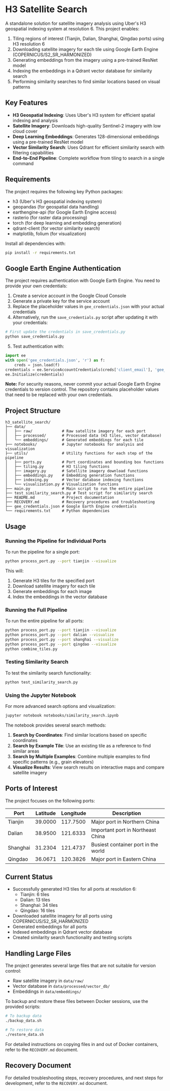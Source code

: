 # H3 Satellite Search

A standalone solution for satellite imagery analysis using Uber's H3 geospatial indexing system at resolution 6. This project enables:

1. Tiling regions of interest (Tianjin, Dalian, Shanghai, Qingdao ports) using H3 resolution 6
2. Downloading satellite imagery for each tile using Google Earth Engine (COPERNICUS/S2_SR_HARMONIZED)
3. Generating embeddings from the imagery using a pre-trained ResNet model
4. Indexing the embeddings in a Qdrant vector database for similarity search
5. Performing similarity searches to find similar locations based on visual patterns

## Key Features

- **H3 Geospatial Indexing**: Uses Uber's H3 system for efficient spatial indexing and analysis
- **Satellite Imagery**: Downloads high-quality Sentinel-2 imagery with low cloud cover
- **Deep Learning Embeddings**: Generates 128-dimensional embeddings using a pre-trained ResNet model
- **Vector Similarity Search**: Uses Qdrant for efficient similarity search with filtering capabilities
- **End-to-End Pipeline**: Complete workflow from tiling to search in a single command

## Requirements

The project requires the following key Python packages:

- h3 (Uber's H3 geospatial indexing system)
- geopandas (for geospatial data handling)
- earthengine-api (for Google Earth Engine access)
- rasterio (for raster data processing)
- torch (for deep learning and embedding generation)
- qdrant-client (for vector similarity search)
- matplotlib, folium (for visualization)

Install all dependencies with:

```bash
pip install -r requirements.txt
```

## Google Earth Engine Authentication

The project requires authentication with Google Earth Engine. You need to provide your own credentials:

1. Create a service account in the Google Cloud Console
2. Generate a private key for the service account
3. Replace the placeholder values in `gee_credentials.json` with your actual credentials
4. Alternatively, run the `save_credentials.py` script after updating it with your credentials:

```bash
# First update the credentials in save_credentials.py
python save_credentials.py
```

5. Test authentication with:

```python
import ee
with open('gee_credentials.json', 'r') as f:
    creds = json.load(f)
credentials = ee.ServiceAccountCredentials(creds['client_email'], 'gee_credentials.json')
ee.Initialize(credentials)
```

**Note:** For security reasons, never commit your actual Google Earth Engine credentials to version control. The repository contains placeholder values that need to be replaced with your own credentials.

## Project Structure

```
h3_satellite_search/
├── data/
│   ├── raw/             # Raw satellite imagery for each port
│   ├── processed/       # Processed data (H3 tiles, vector database)
│   └── embeddings/      # Generated embeddings for each tile
├── notebooks/           # Jupyter notebooks for analysis and visualization
├── utils/               # Utility functions for each step of the pipeline
│   ├── ports.py         # Port coordinates and bounding box functions
│   ├── tiling.py        # H3 tiling functions
│   ├── imagery.py       # Satellite imagery download functions
│   ├── embeddings.py    # Embedding generation functions
│   ├── indexing.py      # Vector database indexing functions
│   └── visualization.py # Visualization functions
├── main.py              # Main script to run the entire pipeline
├── test_similarity_search.py # Test script for similarity search
├── README.md            # Project documentation
├── RECOVERY.md          # Recovery procedures and troubleshooting
├── gee_credentials.json # Google Earth Engine credentials
└── requirements.txt     # Python dependencies
```

## Usage

### Running the Pipeline for Individual Ports

To run the pipeline for a single port:

```bash
python process_port.py --port tianjin --visualize
```

This will:
1. Generate H3 tiles for the specified port
2. Download satellite imagery for each tile
3. Generate embeddings for each image
4. Index the embeddings in the vector database

### Running the Full Pipeline

To run the entire pipeline for all ports:

```bash
python process_port.py --port tianjin --visualize
python process_port.py --port dalian --visualize
python process_port.py --port shanghai --visualize
python process_port.py --port qingdao --visualize
python combine_tiles.py
```

### Testing Similarity Search

To test the similarity search functionality:

```bash
python test_similarity_search.py
```

### Using the Jupyter Notebook

For more advanced search options and visualization:

```bash
jupyter notebook notebooks/similarity_search.ipynb
```

The notebook provides several search methods:

1. **Search by Coordinates**: Find similar locations based on specific coordinates
2. **Search by Example Tile**: Use an existing tile as a reference to find similar areas
3. **Search by Multiple Examples**: Combine multiple examples to find specific patterns (e.g., grain elevators)
4. **Visualize Results**: View search results on interactive maps and compare satellite imagery

## Ports of Interest

The project focuses on the following ports:

| Port     | Latitude | Longitude | Description                       |
|----------|----------|-----------|-----------------------------------|
| Tianjin  | 39.0000  | 117.7500  | Major port in Northern China      |
| Dalian   | 38.9500  | 121.6333  | Important port in Northeast China |
| Shanghai | 31.2304  | 121.4737  | Busiest container port in the world |
| Qingdao  | 36.0671  | 120.3826  | Major port in Eastern China       |

## Current Status

- Successfully generated H3 tiles for all ports at resolution 6:
  - Tianjin: 6 tiles
  - Dalian: 13 tiles
  - Shanghai: 34 tiles
  - Qingdao: 16 tiles
- Downloaded satellite imagery for all ports using COPERNICUS/S2_SR_HARMONIZED
- Generated embeddings for all ports
- Indexed embeddings in Qdrant vector database
- Created similarity search functionality and testing scripts

## Handling Large Files

The project generates several large files that are not suitable for version control:
- Raw satellite imagery in `data/raw/`
- Vector database in `data/processed/vector_db/`
- Embeddings in `data/embeddings/`

To backup and restore these files between Docker sessions, use the provided scripts:

```bash
# To backup data
./backup_data.sh

# To restore data
./restore_data.sh
```

For detailed instructions on copying files in and out of Docker containers, refer to the `RECOVERY.md` document.

## Recovery Document

For detailed troubleshooting steps, recovery procedures, and next steps for development, refer to the `RECOVERY.md` document.